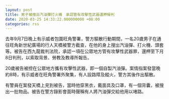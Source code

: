 ```yaml
---
layout: post
title: 男子被搜出汽油彈打火機　承認管有攻擊性武器還柙候判
date: 2020-03-25 14:33:22.000000000 +08:00
categories: rss
---
```


去年9月7日晚上有示威者包圍旺角警署，警方驅散行動期間，一名20歲男子在通往旺角新世紀廣場的行人天橋被警方截查，在他的身上搜出汽油彈、打火機、頭套等。被告在西九龍裁判法院，承認一項在公眾地方管有攻擊性武器罪，還柙至下月8日判刑，以索取背景、勞教及教導所報告。

20歲被告被控在公眾地方攜有攻擊性武器，即一個自製汽油彈。案情指案發當晚約8時，有示威者在旺角警署外聚集，有人設路障及縱火，警方其後作出驅散。

有警員在案發天橋上見到被告，當時他穿黑衣，戴面具及口罩，有一個背囊，被搜出一批物品。被告在警方錄影會面時聲稱有人將汽油彈交給他用以堵路。
